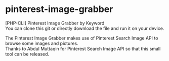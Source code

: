 # pinterest-image-grabber
[PHP-CLI] Pinterest Image Grabber by Keyword<br>
You can clone this git or directly download the file and run it on your device.

The Pinterest Image Grabber makes use of Pinterest Search Image API to browse some images and pictures.<br>
Thanks to Abdul Muttaqin for Pinterest Search Image API so that this small tool can be released.
